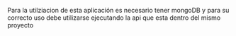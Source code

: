 Para la utilziacion de esta aplicación es necesario tener mongoDB y para su correcto uso debe utilizarse ejecutando la api que esta dentro del mismo proyecto
